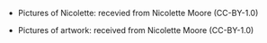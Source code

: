 - Pictures of Nicolette: recevied from Nicolette Moore (CC-BY-1.0)

- Pictures of artwork: received from Nicolette Moore (CC-BY-1.0)
